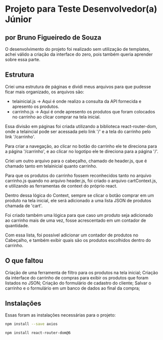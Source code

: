 # Projeto para Teste Desenvolvedor(a) Júnior
## por Bruno Figueiredo de Souza

O desenvolvimento do projeto foi realizado sem utilização de templates, achei válido a criação da interface do zero, pois também queria aprender sobre essa parte.

## Estrutura
Criei uma estrutura de páginas e dividi meus arquivos para que pudesse ficar mais organizado, os arquivos são:
- telainicial.js -> Aqui é onde realizo a consulta da API fornecida e apresento os produtos.
- carrinho.js -> Aqui é onde apresento os produtos que foram colocados no carrinho ao clicar comprar na tela inicial.

Essa divisão em páginas foi criada utilizando a biblioteca react-router-dom, onde a telaincial pode ser acessada pelo link '/' e a tela do carrinho pelo link '/carrinho'.

Para criar a navegação, ao clicar no botão do carrinho ele te direciona para a página '/carrinho', e ao clicar no logotipo ele te direciona para a página '/'.

Criei um outro arquivo para o cabeçalho, chamado de header.js, que é chamado tanto em telainicial quanto carrinho.

Para que os produtos do carrinho fossem reconhecidos tanto no arquivo carrinho.js quando no arquivo header.js, foi criado o arquivo cartContext.js, e utilizando as ferramentas de context do próprio react.

Dentro dessa lógica do Context, sempre se clicar o botão comprar em um produto na tela inicial, ele será adicionado a uma lista JSON de produtos chamada de 'cart'.

Foi criado também uma lógica para que caso um produto seja adicionado ao carrinho mais de uma vez, fosse acrescentado em um contador de quantidade.

Com essa lista, foi possível adicionar um contador de produtos no Cabeçalho, e também exibir quais são os produtos escolhidos dentro do carrinho.

## O que faltou
Criação de uma ferramenta de filtro para os produtos na tela inicial;
Criação da interface do carrinho de compras para exibir os produtos que foram listados no JSON;
Criação do formulário de cadastro do cliente;
Salvar o carrinho e o formulário em um banco de dados ao final da compra;

## Instalações

Essas foram as instalações necessárias para o projeto:

```sh
npm install --save axios 
```
```sh
npm install react-router-dom@6
```




